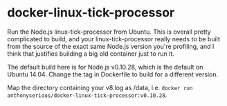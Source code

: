 # docker-linux-tick-processor
Run the Node.js linux-tick-processor from Ubuntu.  This is overall pretty complicated to build, and your linux-tick-processor really needs to be built from the source of the exact same Node.js version you're profiling, and I think that justifies building a big old container just to run it.

The default build here is for Node.js v0.10.28, which is the default on Ubuntu 14.04.  Change the tag in Dockerfile to build for a different version.

Map the directory containing your v8.log as /data, i.e. `docker run anthonyserious/docker-linux-tick-processor:v0.10.28`.

